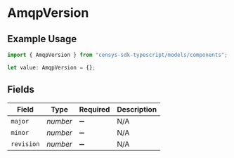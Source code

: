 # AmqpVersion

## Example Usage

```typescript
import { AmqpVersion } from "censys-sdk-typescript/models/components";

let value: AmqpVersion = {};
```

## Fields

| Field              | Type               | Required           | Description        |
| ------------------ | ------------------ | ------------------ | ------------------ |
| `major`            | *number*           | :heavy_minus_sign: | N/A                |
| `minor`            | *number*           | :heavy_minus_sign: | N/A                |
| `revision`         | *number*           | :heavy_minus_sign: | N/A                |